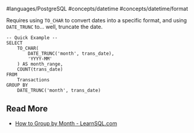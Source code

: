 #languages/PostgreSQL #concepts/datetime #concepts/datetime/format

Requires using `TO_CHAR` to convert dates into a specific format, and using `DATE_TRUNC` to... well, truncate the date.

```postgresql
-- Quick Example --
SELECT
	TO_CHAR(
		DATE_TRUNC('month', trans_date),
		'YYYY-MM'
	) AS month_range,
	COUNT(trans_date)
FROM
	Transactions
GROUP BY
	DATE_TRUNC('month', trans_date)
```

## Read More

- [How to Group by Month - LearnSQL.com](https://learnsql.com/cookbook/how-to-group-by-month-in-postgresql/)